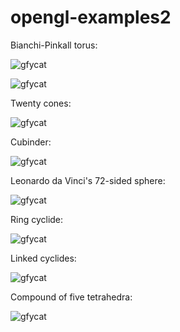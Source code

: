 # opengl-examples2

Bianchi-Pinkall torus:

![gfycat](https://thumbs.gfycat.com/MetallicLimpEft-size_restricted.gif)

![gfycat](https://thumbs.gfycat.com/FormalConcernedAnnelid-size_restricted.gif)

Twenty cones:

![gfycat](https://thumbs.gfycat.com/DeepCluelessKissingbug-size_restricted.gif)

Cubinder:

![gfycat](https://thumbs.gfycat.com/ThatOccasionalGraysquirrel-size_restricted.gif)

Leonardo da Vinci's 72-sided sphere:

![gfycat](https://thumbs.gfycat.com/UnhealthyEdibleCheetah-size_restricted.gif)

Ring cyclide:

![gfycat](https://thumbs.gfycat.com/PertinentPepperyIrishwaterspaniel-size_restricted.gif)

Linked cyclides:

![gfycat](https://thumbs.gfycat.com/RealRigidBoa-size_restricted.gif)

Compound of five tetrahedra:

![gfycat](https://thumbs.gfycat.com/DisfiguredAngelicCuckoo-size_restricted.gif)
